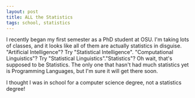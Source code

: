 ```yaml
---
layout: post
title: ALL the Statistics
tags: school, statistics
---
```


I recently began my first semester as a PhD student at OSU. I'm taking lots of classes, and it looks like all of them are actually statistics in disguise. "Artificial Intelligence"? Try "Statistical Intelligence". "Computational Linguistics"? Try "Statistical Linguistics"."Statistics"? Oh wait, that's supposed to be Statistics. The only one that hasn't had much statistics yet is Programming Languages, but I'm sure it will get there soon.

I thought I was in school for a computer science degree, not a statistics degree!
